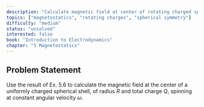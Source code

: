 ```yaml
---
description: "Calculate magnetic field at center of rotating charged spherical shell"
topics: ["magnetostatics", "rotating charges", "spherical symmetry"]
difficulty: "medium"
status: "unsolved"
interested: false
book: "Introduction to Electrodynamics"
chapter: "5 Magnetostatics"
---
```


## Problem Statement
Use the result of Ex. 5.6 to calculate the magnetic field at the center of a uniformly charged spherical shell, of radius $R$ and total charge $Q$, spinning at constant angular velocity $\omega$.
